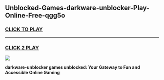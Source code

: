 
## Unblocked-Games-darkware-unblocker-Play-Online-Free-qgg5o
<h3>
<a href="https://premium76.site?title=darkware-unblocker&ref=26A">CLICK TO PLAY</a></h3>
<hr>

<h3>
<a href="https://premium76.site?title=darkware-unblocker&ref=26A">CLICK 2 PLAY</a>
  
</h3>

<a href="https://premium76.site?title=darkware-unblocker&ref=26A"><img src="https://clearcache.store/games.png"></a>


**darkware-unblocker games unblocked: Your Gateway to Fun and Accessible Online Gaming**
